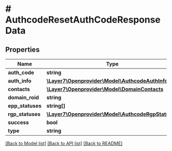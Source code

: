# # AuthcodeResetAuthCodeResponseData

## Properties

Name | Type | Description | Notes
------------ | ------------- | ------------- | -------------
**auth_code** | **string** |  | [optional]
**auth_info** | [**\Layer7\Openprovider\Model\AuthcodeAuthInfo**](AuthcodeAuthInfo.md) |  | [optional]
**contacts** | [**\Layer7\Openprovider\Model\DomainContacts**](DomainContacts.md) |  | [optional]
**domain_roid** | **string** |  | [optional]
**epp_statuses** | **string[]** |  | [optional]
**rgp_statuses** | [**\Layer7\Openprovider\Model\AuthcodeRgpStatuses**](AuthcodeRgpStatuses.md) |  | [optional]
**success** | **bool** |  | [optional]
**type** | **string** |  | [optional]

[[Back to Model list]](../../README.md#models) [[Back to API list]](../../README.md#endpoints) [[Back to README]](../../README.md)

